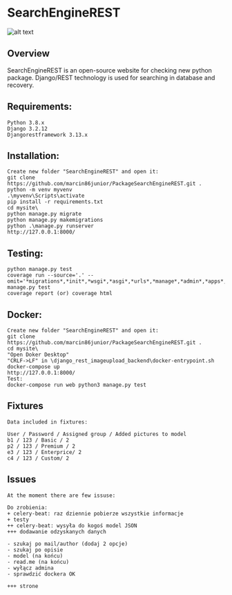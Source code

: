 SearchEngineREST
================

![alt text](http://marcin86.pythonanywhere.com/static/PythonSearchREST.JPG)

Overview
--------

SearchEngineREST is an open-source website for checking new python package. 
Django/REST technology is used for searching in database and recovery.

Requirements:
-------------

	Python 3.8.x
	Django 3.2.12
	Djangorestframework 3.13.x

Installation:
-------------


	Create new folder "SearchEngineREST" and open it:
	git clone https://github.com/marcin86junior/PackageSearchEngineREST.git .
	python -m venv myvenv
	.\myvenv\Scripts\activate
	pip install -r requirements.txt
	cd mysite\
	python manage.py migrate
	python manage.py makemigrations
	python .\manage.py runserver
	http://127.0.0.1:8000/


Testing:
--------

	python manage.py test
	coverage run --source='.' --omit='*migrations*,*init*,*wsgi*,*asgi*,*urls*,*manage*,*admin*,*apps*,*settings*,*test*,*seriali*' manage.py test
	coverage report (or) coverage html


Docker:
-------

	Create new folder "SearchEngineREST" and open it:
	git clone https://github.com/marcin86junior/PackageSearchEngineREST.git .
	cd mysite\
	"Open Doker Desktop"
	"CRLF->LF" in \django_rest_imageupload_backend\docker-entrypoint.sh    
	docker-compose up
	http://127.0.0.1:8000/
	Test:
	docker-compose run web python3 manage.py test


Fixtures
--------


	Data included in fixtures:

	User / Password / Assigned group / Added pictures to model
	b1 / 123 / Basic / 2
	p2 / 123 / Premium / 2
	e3 / 123 / Enterprice/ 2 
	c4 / 123 / Custom/ 2


Issues
------


	At the moment there are few issuse:

	Do zrobienia:
	+ celery-beat: raz dziennie pobierze wszystkie informacje
	+ testy
	++ celery-beat: wysyła do kogoś model JSON
	+++ dodawanie odzyskanych danych
	
	- szukaj po mail/author (dodaj 2 opcje)
	- szukaj po opisie
	- model (na końcu)
	- read.me (na końcu)
	- wyłącz admina
	- sprawdzić dockera OK

	+++ strone 